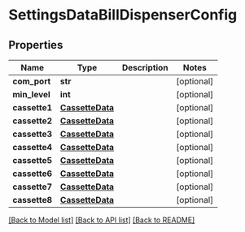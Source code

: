 # SettingsDataBillDispenserConfig

## Properties
Name | Type | Description | Notes
------------ | ------------- | ------------- | -------------
**com_port** | **str** |  | [optional] 
**min_level** | **int** |  | [optional] 
**cassette1** | [**CassetteData**](CassetteData.md) |  | [optional] 
**cassette2** | [**CassetteData**](CassetteData.md) |  | [optional] 
**cassette3** | [**CassetteData**](CassetteData.md) |  | [optional] 
**cassette4** | [**CassetteData**](CassetteData.md) |  | [optional] 
**cassette5** | [**CassetteData**](CassetteData.md) |  | [optional] 
**cassette6** | [**CassetteData**](CassetteData.md) |  | [optional] 
**cassette7** | [**CassetteData**](CassetteData.md) |  | [optional] 
**cassette8** | [**CassetteData**](CassetteData.md) |  | [optional] 

[[Back to Model list]](../README.md#documentation-for-models) [[Back to API list]](../README.md#documentation-for-api-endpoints) [[Back to README]](../README.md)

